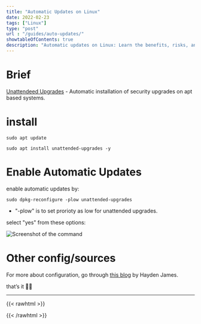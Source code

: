 ```yaml
---
title: "Automatic Updates on Linux"
date: 2022-02-23
tags: ["Linux"]
type: "post"
url : "/guides/auto-updates/"
showtableOfContents: true
description: "Automatic updates on Linux: Learn the benefits, risks, and how to configure your system. Keep your Linux up-to-date and secure. Read our article."
---
```


# Brief

[Unattendeed Upgrades](https://github.com/mvo5/unattended-upgrades) - Automatic installation of security upgrades on apt based systems.

# install

```
sudo apt update

sudo apt install unattended-upgrades -y
```

# Enable Automatic Updates

enable automatic updates by: 
```
sudo dpkg-reconfigure -plow unattended-upgrades 
```
- "-plow" is to set prorioty as low for unattended upgrades.

select "yes" from these options: 

![Screenshot of the command](/img/guides/2022/auto-updates/2022.png)

# Other config/sources

For more about configuration, go through [this blog](https://haydenjames.io/how-to-enable-unattended-upgrades-on-ubuntu-debian/) by Hayden James.

that’s it ✌🏽

-------------------------------------------------------------
{{< rawhtml >}} 
 
{{< /rawhtml >}}